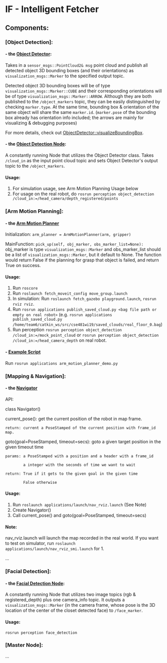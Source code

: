 # IF - Intelligent Fetcher

## Components:

### [Object Detection]:

#### - the [Object Detector](perception/src/object_detector.cpp):
Takes in a `sensor_msgs::PointCloud2& msg` point cloud and publish all detected object 3D bounding boxes (and their orientations) as `visualization_msgs::Marker` to the specified output topic.

Detected object 3D bounding boxes will be of type `visualization_msgs::Marker::CUBE` and their corresponding orientations will be of type `visualization_msgs::Marker::ARROW`. Although they are both published to the `/object_markers` topic, they can be easily distinguished by checking `marker.type`. At the same time, bounding box & orientation of the same object will share the same `marker.id`. (`marker.pose` of the bounding box already has orientation info included; the arrows are mainly for visualizing & debugging purposes)

For more details, check out [ObjectDetector::visualizeBoundingBox](perception/src/object_detector.cpp#L159).

#### - the [Object Detection Node](perception/src/object_detection.cpp):
A constantly running Node that utilizes the Object Detector class.
Takes `/cloud_in` as the input point cloud topic and sets Object Detector's output topic to the `/object_markers`.

#### Usage:
1. For simulation usage, see Arm Motion Planning Usage below
2. For usage on the real robot, do `rosrun perception object_detection /cloud_in:=/head_camera/depth_registered/points`


### [Arm Motion Planning]:
#### - the [Arm Motion Planner](robot_api/src/robot_api/arm_motion_planner.py)
Initialization: `arm_planner = ArmMotionPlanner(arm, gripper)`

MainFunction: `pick_up(self, obj_marker, obs_marker_list=None):` 
obj_marker is type `visualization_msgs::Marker` and obs_marker_list should be a list of `visualization_msgs::Marker`, but it default to None. The function would return False if the planning for grasp that object is failed, and return True on success.

#### Usage:
1. Run `roscore`
2. Run `roslaunch fetch_moveit_config move_group.launch`
3. In simulation: Run `roslaunch fetch_gazebo playground.launch`, `rosrun rviz rviz`.
4. Run `rosrun applications publish_saved_cloud.py <bag file path or empty on real robot>` (e.g. `rosrun applications publish_saved_cloud.py /home/team6/catkin_ws/src/cse481wi19/saved_clouds/real_floor_0.bag`)
5. Run perception `rosrun perception object_detection /cloud_in:=/mock_point_cloud` or `rosrun perception object_detection /cloud_in:=/head_camera_depth` on real robot.

#### - [Example Script](applications/scripts/arm_motion_planner_demo.py)
Run `rosrun applications arm_motion_planner_demo.py`

### [Mapping & Navigation]:
#### - the [Navigator](/src/map_annotator/src/map_annotator/navigation.py)
API:

class Navigator()

  current_pose(): get the current position of the robot in map frame.
  
    return: current a PoseStamped of the current position with frame_id map.
    
  goto(goal=PoseStamped, timeout=secs): goto a given target position in the given timeout time
  
    params: a PoseStamped with a position and a header with a frame_id
    
            a integer with the seconds of time we want to wait
            
    return: True if it gets to the given goal in the given time
    
            False otherwise

#### Usage:
1. Run `roslaunch applications/launch/nav_rviz.launch` (See Note)
2. Create Navigator()
3. Call current_pose() and goto(goal=PoseStamped, timeout=secs)

#### Note:
nav_rviz.launch will launch the map recorded in the real world.
If you want to test on simulator, run `roslaunch applications/launch/nav_rviz_smi.launch` for 1.

...

### [Facial Detection]:

#### - the [Facial Detection Node](...):
A constantly running Node that utilizes two image topics (rgb & registered_depth) plus one camera_info topic. It outputs a `visualization_msgs::Marker` (in the camera frame, whose pose is the 3D location of the center of the closet detected face)  to `/face_marker`.

#### Usage:
`rosrun perception face_detection`

### [Master Node]:
...
